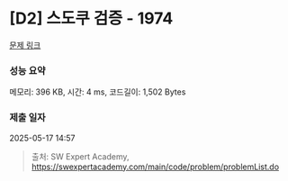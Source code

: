 # [D2] 스도쿠 검증 - 1974 

[문제 링크](https://swexpertacademy.com/main/code/problem/problemDetail.do?contestProbId=AV5Psz16AYEDFAUq) 

### 성능 요약

메모리: 396 KB, 시간: 4 ms, 코드길이: 1,502 Bytes

### 제출 일자

2025-05-17 14:57



> 출처: SW Expert Academy, https://swexpertacademy.com/main/code/problem/problemList.do